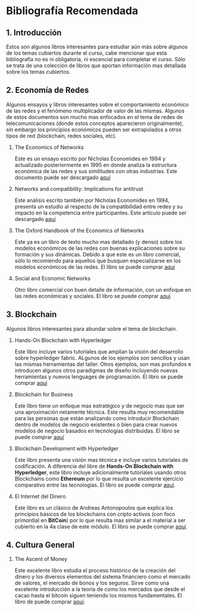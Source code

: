 # Bibliografía Recomendada
## 1. Introducción
Estos son algunos libros interesantes para estudiar aún más sobre algunos de los temas cubiertos durante el curso, cabe mencionar que esta bibliografía no es ni obligatoria, ni escencial para completar el curso. Sólo se trata de una colección de libros que aportan información mas detallada sobre los temas cubiertos.

## 2. Economía de Redes
Algunos ensayos y libros interesantes sobre el comportamiento económico de las redes y el fenómeno multiplicador de valor de las mismas. Algunos de estos documentos son mucho mas enfocados en el tema de redes de telecomunicaciones (donde estos conceptos aparecieron originalmente), sin embargo los principios económicos pueden ser extrapolados a otros tipos de red (blockchain, redes sociales, etc).

1. The Economics of Networks

   Este es un ensayo escrito por Nicholas Economides en 1994 y actualizado posteriormente en 1995 en donde analiza la estructura económica de las redes y sus similitudes con otras industrias. Este documento puede ser descargado [aquí](https://ibm.box.com/s/stpv0hnm2j469d84g4oietk3zrvi1cvu)

2. Networks and compatibility:  Implications for antitrust

   Este análisis escrito también por Nicholas Economides en 1994, presenta un estudio al respecto de la compatibilidad entre redes y su impacto en la competencia entre participantes. Este artículo puede ser descargado [aquí](http://neconomides.stern.nyu.edu/networks/Economides_White_Networks_and_Compatibility_Implications_for_Antitrust.pdf)

3. The Oxford Handbook of the Economics of Networks

   Este ya es un libro de texto mucho mas detallado (y denso) sobre los modelos económicos de las redes con buenas explicaciones sobre su formación y sus dinámicas. Debido a que este es un libro comercial, sólo lo recomiendo para aquellos que busquen especializarse en los modelos económicos de las redes. El libro se puede comprar [aquí](https://amzn.to/2YYKj01)

4. Social and Economic Networks

   Otro libro comercial con buen detalle de información, con un enfoque en las redes económicas y sociales. El libro se puede comprar [aquí](https://amzn.to/2RYsKMl)

## 3. Blockchain
Algunos libros interesantes para abundar sobre el tema de blockchain.

1. Hands-On Blockchain with Hyperledger

   Este libro incluye varios tutoriales que amplian la visión del desarrollo sobre hyperledger fabric. ALgunos de los ejemplos son sencillos y usan las mismas herramientas del taller. Otros ejemplos, son mas profundos e introducen algunos otros paradigmas de diseño incluyendo nuevas herramientas y nuevos lenguages de programación. El libro se puede comprar [aquí](https://amzn.to/36JouUR) 

2. Blockchain for Business

   Este libro tiene un enfoque mas estratégico y de negocio mas que ser una aproximación netamente técnica. Este resulta muy recomendable para las personas que están analizando como introducir Blockchain dentro de modelos de negocio existentes o bien para crear nuevos modelos de negocio basados en tecnologías distribuidas. El libro se puede comprar [aquí](https://amzn.to/2M53Bf7)

3. Blockchain Development with Hyperledger

   Este libro presenta una visión mas técnica e incluye varios tutoriales de codificación. A diferencia del libre de __Hands-On Blockchain with Hyperledger__, este libro incluye adicionalmente tutoriales usando otros Blockchains como __Ethereum__ por lo que resulta un excelente ejercicio comparativo entre las tecnologías.  El libro se puede comprar [aquí](https://amzn.to/34xBlbn).

4. El Internet del Dinero

   Este libro es un clásico de Andreas Antonopoulos que explica los principios básicos de los blockchains con cripto activos (con foco primordial en __BitCoin__) por lo que resulta mas similar a el material a ser cubierto en la 4a clase de este módulo. El libro se puede comprar [aquí](https://amzn.to/34wARSS).

## 4. Cultura General

1. The Ascent of Money

   Este excelente libro estudia el proceso histórico de la creación del dinero y los diversos elementos del sistema financiero como el mercado de valores, el mercado de bonos y los seguros. Sirve como una excelente introducción a la teoría de como los mercados que desde el cacao hasta el bitcoin siguen teniendo los mismos fundamentales. El libro de puede comprar [aquí](https://amzn.to/38MJhsB).
